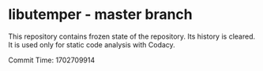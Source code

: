 # libutemper - master branch

This repository contains frozen state of the repository.
Its history is cleared. It is used only for static code
analysis with Codacy.

Commit Time: 1702709914